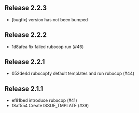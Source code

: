 ## Release 2.2.3

* [bugfix] version has not been bumped

## Release 2.2.2

* 1d8afea fix failed rubocop run (#46)

## Release 2.2.1

* 052de4d rubocopfy default templates and run rubocop (#44)

## Release 2.1.1

* ef81bed introduce rubocop (#41)
* f8af554 Create ISSUE_TMPLATE (#39)
